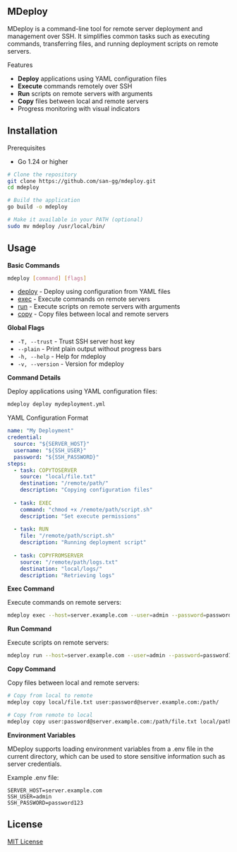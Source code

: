 ## MDeploy
MDeploy is a command-line tool for remote server deployment and management over SSH. It simplifies common tasks such as executing commands, transferring files, and running deployment scripts on remote servers.

Features
-  **Deploy** applications using YAML configuration files
-  **Execute** commands remotely over SSH
-  **Run** scripts on remote servers with arguments
-  **Copy** files between local and remote servers
-  Progress monitoring with visual indicators

## Installation
Prerequisites
-  Go 1.24 or higher
```bash
# Clone the repository
git clone https://github.com/san-gg/mdeploy.git
cd mdeploy

# Build the application
go build -o mdeploy

# Make it available in your PATH (optional)
sudo mv mdeploy /usr/local/bin/
```
## Usage
**Basic Commands**
```bash
mdeploy [command] [flags]
```
-  [deploy](cmd/deploy/deploy.go) - Deploy using configuration from YAML files
-  [exec](cmd/ssh/exec.go) - Execute commands on remote servers
-  [run](cmd/ssh/run.go) - Execute scripts on remote servers with arguments
-  [copy](cmd/ssh/copy.go) - Copy files between local and remote servers

**Global Flags**
-  ```-T, --trust``` - Trust SSH server host key
-  ```--plain``` - Print plain output without progress bars
-  ```-h, --help``` - Help for mdeploy
-  ```-v, --version``` - Version for mdeploy

**Command Details**

Deploy applications using YAML configuration files:
```bash
mdeploy deploy mydeployment.yml
```
YAML Configuration Format
```yml
name: "My Deployment"
credential:
  source: "${SERVER_HOST}"
  username: "${SSH_USER}"
  password: "${SSH_PASSWORD}"
steps:
  - task: COPYTOSERVER
    source: "local/file.txt"
    destination: "/remote/path/"
    description: "Copying configuration files"
  
  - task: EXEC
    command: "chmod +x /remote/path/script.sh"
    description: "Set execute permissions"
  
  - task: RUN
    file: "/remote/path/script.sh"
    description: "Running deployment script"
  
  - task: COPYFROMSERVER
    source: "/remote/path/logs.txt"
    destination: "local/logs/"
    description: "Retrieving logs"
```

**Exec Command**

Execute commands on remote servers:
```bash
mdeploy exec --host=server.example.com --user=admin --password=password123 "ls -la"
```
**Run Command**

Execute scripts on remote servers:
```bash
mdeploy run --host=server.example.com --user=admin --password=password123 local/script.sh arg1 arg2
```

**Copy Command**

Copy files between local and remote servers:
```bash
# Copy from local to remote
mdeploy copy local/file.txt user:password@server.example.com:/path/

# Copy from remote to local
mdeploy copy user:password@server.example.com:/path/file.txt local/path/
```

**Environment Variables**

MDeploy supports loading environment variables from a .env file in the current directory, which can be used to store sensitive information such as server credentials.

Example .env file:
```
SERVER_HOST=server.example.com
SSH_USER=admin
SSH_PASSWORD=password123
```

## License
[MIT License](LICENSE)
